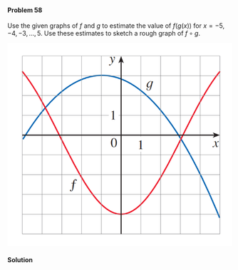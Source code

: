 <div class="alert alert-warning" role="alert">
<h4 class="alert-heading">Problem 58</h4>

Use the given graphs of $f$ and $g$ to estimate the value of $f(g(x))$ for $x = -5, -4, -3, \dots , 5$. Use these estimates to sketch a rough graph of $f \circ g$.

</div>

![](_media/fig6.png ':size=50% :class=img-center')

<div class="alert alert-success" role="alert">
<h4 class="alert-heading">Solution</h4>



</div>

